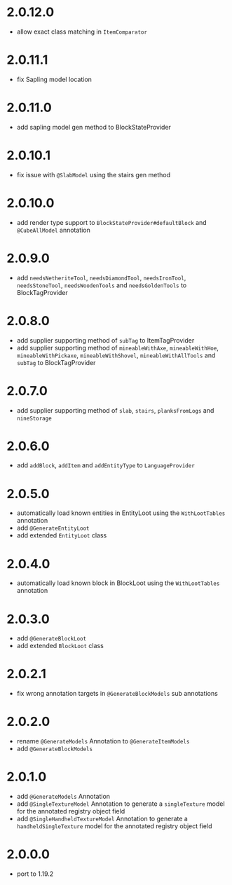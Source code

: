 # 2.0.12.0

- allow exact class matching in `ItemComparator`  

# 2.0.11.1

- fix Sapling model location

# 2.0.11.0

- add sapling model gen method to BlockStateProvider

# 2.0.10.1

- fix issue with `@SlabModel` using the stairs gen method

# 2.0.10.0

- add render type support to `BlockStateProvider#defaultBlock` and `@CubeAllModel` annotation

# 2.0.9.0

- add `needsNetheriteTool`, `needsDiamondTool`, `needsIronTool`, `needsStoneTool`, `needsWoodenTools` and `needsGoldenTools` to BlockTagProvider

# 2.0.8.0

- add supplier supporting method of `subTag` to ItemTagProvider
- add supplier supporting method of `mineableWithAxe`, `mineableWithHoe`, `mineableWithPickaxe`, `mineableWithShovel`, `mineableWithAllTools` and `subTag` to BlockTagProvider

# 2.0.7.0

- add supplier supporting method of `slab`, `stairs`, `planksFromLogs` and `nineStorage`

# 2.0.6.0

- add `addBlock`, `addItem` and `addEntityType` to `LanguageProvider`

# 2.0.5.0

- automatically load known entities in EntityLoot using the `WithLootTables` annotation
- add `@GenerateEntityLoot`
- add extended `EntityLoot` class

# 2.0.4.0

- automatically load known block in BlockLoot using the `WithLootTables` annotation

# 2.0.3.0

- add `@GenerateBlockLoot`
- add extended `BlockLoot` class

# 2.0.2.1

- fix wrong annotation targets in `@GenerateBlockModels` sub annotations

# 2.0.2.0

- rename `@GenerateModels` Annotation to `@GenerateItemModels`
- add `@GenerateBlockModels`

# 2.0.1.0

- add `@GenerateModels` Annotation
- add `@SingleTextureModel` Annotation to generate a `singleTexture` model for the annotated registry object field
- add `@SingleHandheldTextureModel` Annotation to generate a `handheldSingleTexture` model for the annotated registry object field

# 2.0.0.0

- port to 1.19.2